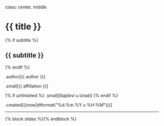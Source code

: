 class: center, middle

# {{ title }}
{% if subtitle %}
## {{ subtitle }}
{% endif %}

.author[{{ author }}]

.small[{{ affiliation }}]

{% if unfinished %}
.small[Slajdovi u izradi]
{% endif %}

.created[{{now|dtformat("%d.%m.%Y u %H:%M")}}]


---
{% block slides %}{% endblock %}
